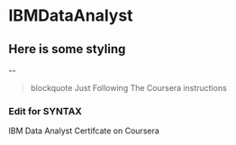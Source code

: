 # IBMDataAnalyst
## Here is some styling
--
>blockquote Just Following The Coursera instructions

### Edit for SYNTAX
IBM Data Analyst Certifcate
on Coursera
